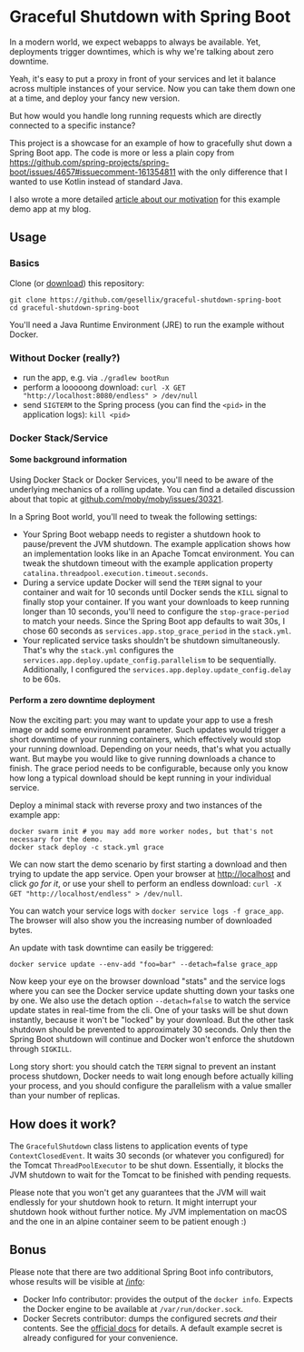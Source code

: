 # Graceful Shutdown with Spring Boot

In a modern world, we expect webapps to always be available.
Yet, deployments trigger downtimes, which is why we're talking about zero downtime.

Yeah, it's easy to put a proxy in front of your services and let it balance across multiple instances of your service.
Now you can take them down one at a time, and deploy your fancy new version.

But how would you handle long running requests which are directly connected to a specific instance?

This project is a showcase for an example of how to gracefully shut down a Spring Boot app.
The code is more or less a plain copy from https://github.com/spring-projects/spring-boot/issues/4657#issuecomment-161354811
with the only difference that I wanted to use Kotlin instead of standard Java.

I also wrote a more detailed [article about our motivation](https://www.gesellix.net/zero-downtime-deployment-with-docker-stack-and-spring-boot/) for this example demo app at my blog.

## Usage

### Basics

Clone (or [download](https://github.com/gesellix/graceful-shutdown-spring-boot/archive/master.zip)) this repository:

    git clone https://github.com/gesellix/graceful-shutdown-spring-boot
    cd graceful-shutdown-spring-boot

You'll need a Java Runtime Environment (JRE) to run the example without Docker.

### Without Docker (really?)

- run the app, e.g. via `./gradlew bootRun`
- perform a looooong download: `curl -X GET "http://localhost:8080/endless" > /dev/null`
- send `SIGTERM` to the Spring process (you can find the `<pid>` in the application logs): `kill <pid>`

### Docker Stack/Service

#### Some background information

Using Docker Stack or Docker Services, you'll need to be aware of the underlying mechanics of a rolling update.
 You can find a detailed discussion about that topic at [github.com/moby/moby/issues/30321](https://github.com/moby/moby/issues/30321).

In a Spring Boot world, you'll need to tweak the following settings:
 
- Your Spring Boot webapp needs to register a shutdown hook to pause/prevent the JVM shutdown.
  The example application shows how an implementation looks like in an Apache Tomcat environment.
  You can tweak the shutdown timeout with the example application property `catalina.threadpool.execution.timeout.seconds`.
- During a service update Docker will send the `TERM` signal to your container and wait for 10 seconds
  until Docker sends the `KILL` signal to finally stop your container. If you want your downloads to keep
  running longer than 10 seconds, you'll need to configure the `stop-grace-period` to match your needs.
  Since the Spring Boot app defaults to wait 30s, I chose 60 seconds as `services.app.stop_grace_period` in the `stack.yml`.
- Your replicated service tasks shouldn't be shutdown simultaneously. That's why the `stack.yml`
  configures the `services.app.deploy.update_config.parallelism` to be sequentially. Additionally,
  I configured the `services.app.deploy.update_config.delay` to be 60s.

#### Perform a zero downtime deployment

Now the exciting part: you may want to update your app to use a fresh image or add some environment parameter.
 Such updates would trigger a short downtime of your running containers, which effectively would stop your
 running download. Depending on your needs, that's what you actually want. But maybe you would like to
 give running downloads a chance to finish. The grace period needs to be configurable, because only you
 know how long a typical download should be kept running in your individual service.

Deploy a minimal stack with reverse proxy and two instances of the example app:

    docker swarm init # you may add more worker nodes, but that's not necessary for the demo.
    docker stack deploy -c stack.yml grace

We can now start the demo scenario by first starting a download and then trying to update the app service.
 Open your browser at [http://localhost](http://localhost/) and click _go for it_, or
 use your shell to perform an endless download: `curl -X GET "http://localhost/endless" > /dev/null`.

You can watch your service logs with `docker service logs -f grace_app`. The browser will also show
 you the increasing number of downloaded bytes.

An update with task downtime can easily be triggered:

    docker service update --env-add "foo=bar" --detach=false grace_app

Now keep your eye on the browser download "stats" and the service logs where you can see the Docker service
 update shutting down your tasks one by one. We also use the detach option `--detach=false` to watch the service 
 update states in real-time from the cli. One of your tasks will be shut down instantly, because it won't be
 "locked" by your download. But the other task shutdown should be prevented to approximately 30 seconds.
 Only then the Spring Boot shutdown will continue and Docker won't enforce the shutdown through `SIGKILL`. 

Long story short: you should catch the `TERM` signal to prevent an instant process shutdown, Docker needs
 to wait long enough before actually killing your process, and you should configure the parallelism
 with a value smaller than your number of replicas.

## How does it work?

The `GracefulShutdown` class listens to application events of type `ContextClosedEvent`. It waits 30 seconds
 (or whatever you configured) for the Tomcat `ThreadPoolExecutor` to be shut down. Essentially,
 it blocks the JVM shutdown to wait for the Tomcat to be finished with pending requests.

Please note that you won't get any guarantees that the JVM will wait endlessly for your shutdown hook to return.
It might interrupt your shutdown hook without further notice. My JVM implementation on macOS and the one in an alpine
container seem to be patient enough :)

## Bonus

Please note that there are two additional Spring Boot info contributors,
whose results will be visible at [/info](http://localhost/info):

- Docker Info contributor: provides the output of the `docker info`.
    Expects the Docker engine to be available at `/var/run/docker.sock`.
- Docker Secrets contributor: dumps the configured secrets _and_ their contents.
    See the [official docs](https://docs.docker.com/engine/swarm/secrets/) for details.
    A default example secret is already configured for your convenience.
